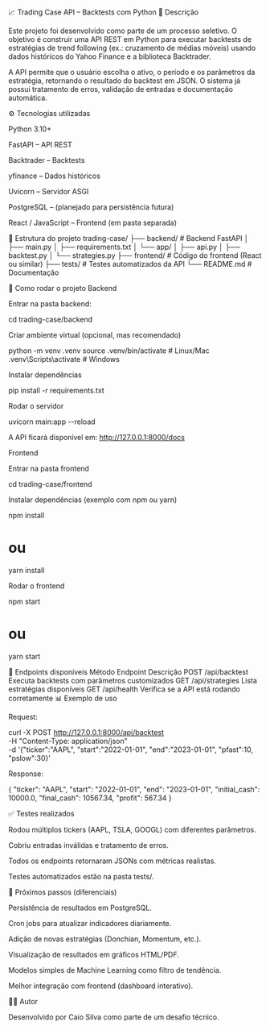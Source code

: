 📈 Trading Case API – Backtests com Python
📌 Descrição

Este projeto foi desenvolvido como parte de um processo seletivo.
O objetivo é construir uma API REST em Python para executar backtests de estratégias de trend following (ex.: cruzamento de médias móveis) usando dados históricos do Yahoo Finance e a biblioteca Backtrader.

A API permite que o usuário escolha o ativo, o período e os parâmetros da estratégia, retornando o resultado do backtest em JSON.
O sistema já possui tratamento de erros, validação de entradas e documentação automática.

⚙️ Tecnologias utilizadas

Python 3.10+

FastAPI – API REST

Backtrader – Backtests

yfinance – Dados históricos

Uvicorn – Servidor ASGI

PostgreSQL – (planejado para persistência futura)

React / JavaScript – Frontend (em pasta separada)

📂 Estrutura do projeto
trading-case/
├── backend/          # Backend FastAPI
│   ├── main.py
│   ├── requirements.txt
│   └── app/
│       ├── api.py
│       ├── backtest.py
│       └── strategies.py
├── frontend/         # Código do frontend (React ou similar)
├── tests/            # Testes automatizados da API
└── README.md         # Documentação

🚀 Como rodar o projeto
Backend

Entrar na pasta backend:

cd trading-case/backend


Criar ambiente virtual (opcional, mas recomendado)

python -m venv .venv
source .venv/bin/activate   # Linux/Mac
.venv\Scripts\activate      # Windows


Instalar dependências

pip install -r requirements.txt


Rodar o servidor

uvicorn main:app --reload


A API ficará disponível em: http://127.0.0.1:8000/docs

Frontend

Entrar na pasta frontend

cd trading-case/frontend


Instalar dependências (exemplo com npm ou yarn)

npm install
# ou
yarn install


Rodar o frontend

npm start
# ou
yarn start

📡 Endpoints disponíveis
Método	Endpoint	Descrição
POST	/api/backtest	Executa backtests com parâmetros customizados
GET	/api/strategies	Lista estratégias disponíveis
GET	/api/health	Verifica se a API está rodando corretamente
📊 Exemplo de uso

Request:

curl -X POST http://127.0.0.1:8000/api/backtest \
-H "Content-Type: application/json" \
-d '{"ticker":"AAPL", "start":"2022-01-01", "end":"2023-01-01", "pfast":10, "pslow":30}'


Response:

{
  "ticker": "AAPL",
  "start": "2022-01-01",
  "end": "2023-01-01",
  "initial_cash": 10000.0,
  "final_cash": 10567.34,
  "profit": 567.34
}

✅ Testes realizados

Rodou múltiplos tickers (AAPL, TSLA, GOOGL) com diferentes parâmetros.

Cobriu entradas inválidas e tratamento de erros.

Todos os endpoints retornaram JSONs com métricas realistas.

Testes automatizados estão na pasta tests/.

🌟 Próximos passos (diferenciais)

Persistência de resultados em PostgreSQL.

Cron jobs para atualizar indicadores diariamente.

Adição de novas estratégias (Donchian, Momentum, etc.).

Visualização de resultados em gráficos HTML/PDF.

Modelos simples de Machine Learning como filtro de tendência.

Melhor integração com frontend (dashboard interativo).

👨‍💻 Autor

Desenvolvido por Caio Silva como parte de um desafio técnico.
